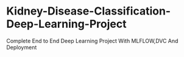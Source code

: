 # Kidney-Disease-Classification-Deep-Learning-Project
Complete End to End Deep Learning Project With MLFLOW,DVC And Deployment
